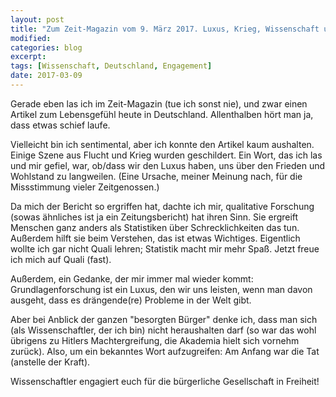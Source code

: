```yaml
---
layout: post
title: "Zum Zeit-Magazin vom 9. März 2017. Luxus, Krieg, Wissenschaft und Tat"
modified:
categories: blog
excerpt:
tags: [Wissenschaft, Deutschland, Engagement]
date: 2017-03-09
---
```




Gerade eben las ich im Zeit-Magazin (tue ich sonst nie), und zwar einen Artikel zum Lebensgefühl heute in Deutschland. Allenthalben hört man ja, dass etwas schief laufe.  


Vielleicht bin ich sentimental, aber ich konnte den Artikel kaum aushalten. Einige Szene aus Flucht und Krieg wurden geschildert. Ein Wort, das ich las und mir gefiel, war, ob/dass wir den Luxus haben, uns über den Frieden und Wohlstand zu langweilen. (Eine Ursache, meiner Meinung nach, für die Missstimmung vieler Zeitgenossen.)  


Da mich der Bericht so ergriffen hat, dachte ich mir, qualitative Forschung (sowas ähnliches ist ja ein Zeitungsbericht) hat ihren Sinn. Sie ergreift Menschen ganz anders als Statistiken über Schrecklichkeiten das tun. Außerdem hilft sie beim Verstehen, das ist etwas Wichtiges. Eigentlich wollte ich gar nicht Quali lehren; Statistik macht mir mehr Spaß. Jetzt freue ich mich auf Quali (fast).


Außerdem, ein Gedanke, der mir immer mal wieder kommt: Grundlagenforschung ist ein Luxus, den wir uns leisten, wenn man davon ausgeht, dass es drängende(re) Probleme in der Welt gibt.


Aber bei Anblick der ganzen "besorgten Bürger" denke ich, dass man sich (als Wissenschaftler, der ich bin) nicht heraushalten darf (so war das wohl übrigens zu Hitlers Machtergreifung, die Akademia hielt sich vornehm zurück). Also, um ein bekanntes Wort aufzugreifen: Am Anfang war die Tat (anstelle der Kraft).



Wissenschaftler engagiert euch für die bürgerliche Gesellschaft in Freiheit!





